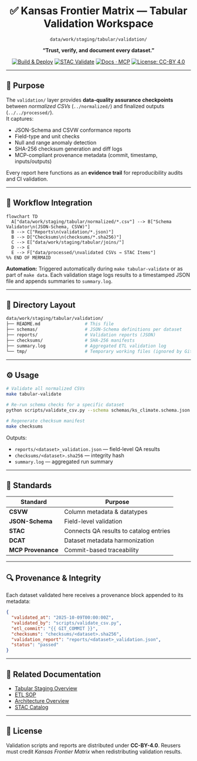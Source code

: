 <div align="center">

# ✅ Kansas Frontier Matrix — Tabular Validation Workspace  
`data/work/staging/tabular/validation/`

**“Trust, verify, and document every dataset.”**

[![Build & Deploy](https://github.com/bartytime4life/Kansas-Frontier-Matrix/actions/workflows/site.yml/badge.svg)](../../../../../.github/workflows/site.yml)
[![STAC Validate](https://img.shields.io/badge/STAC-validate-blue)](../../../../../.github/workflows/stac-validate.yml)
[![Docs · MCP](https://img.shields.io/badge/Docs-MCP-green)](../../../../../docs/)
[![License: CC-BY 4.0](https://img.shields.io/badge/License-CC--BY%204.0-lightgrey)](../../../../../LICENSE)

</div>

---

## 🧭 Purpose

The `validation/` layer provides **data-quality assurance checkpoints** between *normalized CSVs*
(`../normalized/`) and finalized outputs (`../../processed/`).  
It captures:

- JSON-Schema and CSVW conformance reports  
- Field-type and unit checks  
- Null and range anomaly detection  
- SHA-256 checksum generation and diff logs  
- MCP-compliant provenance metadata (commit, timestamp, inputs/outputs)

Every report here functions as an **evidence trail** for reproducibility audits and CI validation.

---

## 🧩 Workflow Integration

```mermaid
flowchart TD
  A["data/work/staging/tabular/normalized/*.csv"] --> B["Schema Validator\n(JSON-Schema, CSVW)"]
  B --> C["Reports\n(validation/*.json)"]
  B --> D["Checksums\n(checksums/*.sha256)"]
  C --> E["data/work/staging/tabular/joins/"]
  D --> E
  E --> F["data/processed/\nvalidated CSVs → STAC Items"]
%% END OF MERMAID
````

**Automation:**
Triggered automatically during `make tabular-validate` or as part of `make data`.
Each validation stage logs results to a timestamped JSON file and appends summaries to `summary.log`.

---

## 📁 Directory Layout

```bash
data/work/staging/tabular/validation/
├── README.md                 # This file
├── schemas/                  # JSON-Schema definitions per dataset
├── reports/                  # Validation reports (JSON)
├── checksums/                # SHA-256 manifests
├── summary.log               # Aggregated ETL validation log
└── tmp/                      # Temporary working files (ignored by Git)
```

---

## ⚙️ Usage

```bash
# Validate all normalized CSVs
make tabular-validate

# Re-run schema checks for a specific dataset
python scripts/validate_csv.py --schema schemas/ks_climate.schema.json --input ../normalized/ks_climate.csv

# Regenerate checksum manifest
make checksums
```

Outputs:

* `reports/<dataset>_validation.json` — field-level QA results
* `checksums/<dataset>.sha256` — integrity hash
* `summary.log` — aggregated run summary

---

## 🧾 Standards

| Standard           | Purpose                                |
| ------------------ | -------------------------------------- |
| **CSVW**           | Column metadata & datatypes            |
| **JSON-Schema**    | Field-level validation                 |
| **STAC**           | Connects QA results to catalog entries |
| **DCAT**           | Dataset metadata harmonization         |
| **MCP Provenance** | Commit-based traceability              |

---

## 🔍 Provenance & Integrity

Each dataset validated here receives a provenance block appended to its metadata:

```json
{
  "validated_at": "2025-10-09T00:00:00Z",
  "validated_by": "scripts/validate_csv.py",
  "etl_commit": "{{ GIT_COMMIT }}",
  "checksums": "checksums/<dataset>.sha256",
  "validation_report": "reports/<dataset>_validation.json",
  "status": "passed"
}
```

---

## 🧠 Related Documentation

* [Tabular Staging Overview](../README.md)
* [ETL SOP](../../../../../docs/sop.md)
* [Architecture Overview](../../../../../docs/architecture.md)
* [STAC Catalog](../../../../stac/catalog.json)

---

## 🪪 License

Validation scripts and reports are distributed under **CC-BY-4.0**.
Reusers must credit *Kansas Frontier Matrix* when redistributing validation results.
